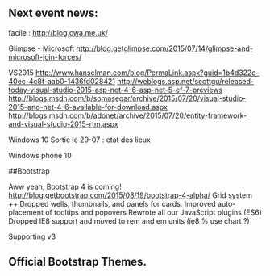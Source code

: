 Next event news:
----------------

facile : http://blog.cwa.me.uk/



Glimpse - Microsoft
http://blog.getglimpse.com/2015/07/14/glimpse-and-microsoft-join-forces/


VS2015
http://www.hanselman.com/blog/PermaLink.aspx?guid=1b4d322c-40ec-4c8f-aab0-1436fd028421
http://weblogs.asp.net/scottgu/released-today-visual-studio-2015-asp-net-4-6-asp-net-5-ef-7-previews
http://blogs.msdn.com/b/somasegar/archive/2015/07/20/visual-studio-2015-and-net-4-6-available-for-download.aspx
http://blogs.msdn.com/b/adonet/archive/2015/07/20/entity-framework-and-visual-studio-2015-rtm.aspx

Windows 10
Sortie le 29-07 : etat des lieux

Windows phone 10

##Bootstrap 

Aww yeah, Bootstrap 4 is coming! http://blog.getbootstrap.com/2015/08/19/bootstrap-4-alpha/
Grid system ++
Dropped wells, thumbnails, and panels for cards.
Improved auto-placement of tooltips and popovers
Rewrote all our JavaScript plugins (ES6)
Dropped IE8 support and moved to rem and em units (ie8 % use chart ?)

Supporting v3

Official Bootstrap Themes.
---------------------------------------------






